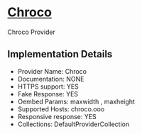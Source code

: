 # [Chroco](https://chroco.ooo)

Chroco Provider

## Implementation Details

- Provider
Name: Chroco
- Documentation: NONE
- HTTPS support: YES
- Fake Response: YES
- Oembed Params: maxwidth , maxheight
- Supported Hosts: chroco.ooo
- Responsive response: YES
- Collections: DefaultProviderCollection


